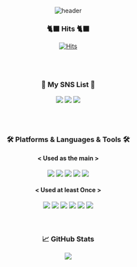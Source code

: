 <div align="center">
  
![header](https://capsule-render.vercel.app/api?type=waving&color=0:09203f,100:537895&height=230&section=header&text=Welcome&fontColor=ffffff&fontSize=70&animation=fadeIn&fontAlignY=38&desc=SoftyChoo's%20GitHub%20Profile&fontAlign=75&descAlign=78)

### 🐈‍⬛ Hits 🐈‍⬛<br>
[![Hits](https://hits.seeyoufarm.com/api/count/incr/badge.svg?url=https%3A%2F%2Fgithub.com%2FSoftyChoo&count_bg=%23537895&title_bg=%23000000&icon=github.svg&icon_color=%23E7E7E7&title=hits&edge_flat=false)](https://hits.seeyoufarm.com)

<br>
<br>

###  🦕 My SNS List 🦕<br>
<a href="https://www.instagram.com/choo_chuu_/" target="_blank"><img src="https://img.shields.io/badge/Instagram-FFF5EE?style=flat-square&logo=Instagram&logoColor=#E4405F"/></a>
<a href="https://softychoo.github.io/" target="_blank"><img src="https://img.shields.io/badge/DevBlog-000000?style=flat-square&logo=Devpost&logoColor=#0A0A0A"/></a>
<a href="mailto:devsoftychoo@gmail.com" target="_blank"><img src="https://img.shields.io/badge/devsoftychoo@gmail.com-02303A?style=flat-square&logo=Gmail&logoColor=white"/></a>

<br>
<br>

### 🛠️ Platforms & Languages & Tools 🛠️
#### < Used as the main ><br>
<img src="https://img.shields.io/badge/Kotlin-7F52FF?style=flat-square&logo=Kotlin&logoColor=white"/>
<img src="https://img.shields.io/badge/Android-3DDC84?style=flat-square&logo=Android&logoColor=white"/>
<img src="https://img.shields.io/badge/AndroidStudio-3DDC84?style=flat-square&logo=AndroidStudio&logoColor=white"/>
<img src="https://img.shields.io/badge/VSCode-007ACC?style=flat-square&logo=visualstudiocode&logoColor=white"/>
<img src="https://img.shields.io/badge/Github-181717?style=flat-square&logo=Github&logoColor=white"/>


#### < Used at least Once ><br>
<img src="https://img.shields.io/badge/Java-000000?style=flat-square&logo=Java&logoColor=white"/>
<img src="https://img.shields.io/badge/C-808080?style=flat-square&logo=C&logoColor=white"/>
<img src="https://img.shields.io/badge/C++-00599C?style=flat-square&logo=cplusplus&logoColor=white"/>
<img src="https://img.shields.io/badge/Flutter-02569B?style=flat-square&logo=Flutter&logoColor=white"/>
<img src="https://img.shields.io/badge/Dart-0175C2?style=flat-square&logo=dart&logoColor=white"/>
<img src="https://img.shields.io/badge/Firebase-FFCA28?style=flat-square&logo=firebase&logoColor=white"/>


<br>

<br>
<br>
 
### 📈 GitHub Stats

<a href="https://github.com/SoftyChoo">
  <img align="center" src="https://github-readme-stats.vercel.app/api/top-langs/?username=SoftyChoo&hide=Objective-C,c%2B%2B,Cmake,makeFile&title_color=ffffff&text_color=c9cacc&icon_color=2bbc8a&bg_color=1d1f21" />
</a>
 
<br/>
  
<!-- [![Top Langs](https://github-readme-stats.vercel.app/api/top-langs/?username=SoftyChoo&layout=compact)](https://github.com/SoftyChoo/github-readme-stats) -->

<!-- [![SoftyChoo's github stats](https://github-readme-stats.vercel.app/api?username=SoftyChoo&show_icons=true)](https://github.com/SoftyChoo) -->


</div>
